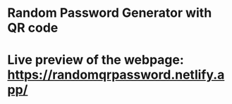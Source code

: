 # Random Password Generator with QR code
# Live preview of the webpage: https://randomqrpassword.netlify.app/
